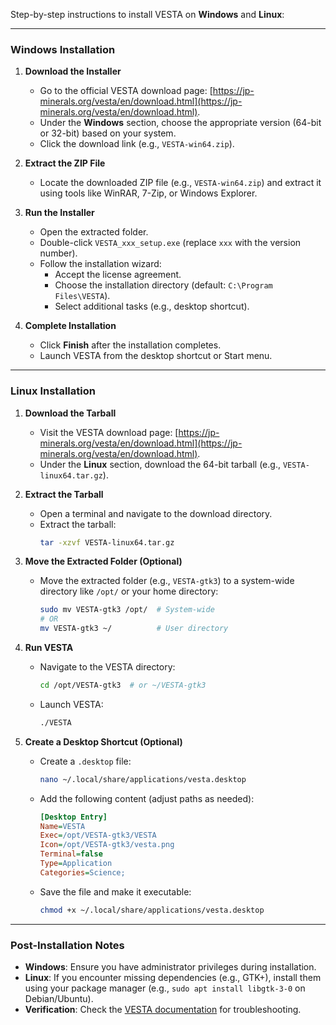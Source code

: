 Step-by-step instructions to install VESTA on **Windows** and **Linux**:

---

### **Windows Installation**
1. **Download the Installer**
   - Go to the official VESTA download page: [https://jp-minerals.org/vesta/en/download.html](https://jp-minerals.org/vesta/en/download.html).
   - Under the **Windows** section, choose the appropriate version (64-bit or 32-bit) based on your system.
   - Click the download link (e.g., `VESTA-win64.zip`).

2. **Extract the ZIP File**
   - Locate the downloaded ZIP file (e.g., `VESTA-win64.zip`) and extract it using tools like WinRAR, 7-Zip, or Windows Explorer.

3. **Run the Installer**
   - Open the extracted folder.
   - Double-click `VESTA_xxx_setup.exe` (replace `xxx` with the version number).
   - Follow the installation wizard:
     - Accept the license agreement.
     - Choose the installation directory (default: `C:\Program Files\VESTA`).
     - Select additional tasks (e.g., desktop shortcut).

4. **Complete Installation**
   - Click **Finish** after the installation completes.
   - Launch VESTA from the desktop shortcut or Start menu.

---

### **Linux Installation**
1. **Download the Tarball**
   - Visit the VESTA download page: [https://jp-minerals.org/vesta/en/download.html](https://jp-minerals.org/vesta/en/download.html).
   - Under the **Linux** section, download the 64-bit tarball (e.g., `VESTA-linux64.tar.gz`).

2. **Extract the Tarball**
   - Open a terminal and navigate to the download directory.
   - Extract the tarball:
     ```bash
     tar -xzvf VESTA-linux64.tar.gz
     ```

3. **Move the Extracted Folder (Optional)**
   - Move the extracted folder (e.g., `VESTA-gtk3`) to a system-wide directory like `/opt/` or your home directory:
     ```bash
     sudo mv VESTA-gtk3 /opt/  # System-wide
     # OR
     mv VESTA-gtk3 ~/          # User directory
     ```

4. **Run VESTA**
   - Navigate to the VESTA directory:
     ```bash
     cd /opt/VESTA-gtk3  # or ~/VESTA-gtk3
     ```
   - Launch VESTA:
     ```bash
     ./VESTA
     ```

5. **Create a Desktop Shortcut (Optional)**
   - Create a `.desktop` file:
     ```bash
     nano ~/.local/share/applications/vesta.desktop
     ```
   - Add the following content (adjust paths as needed):
     ```ini
     [Desktop Entry]
     Name=VESTA
     Exec=/opt/VESTA-gtk3/VESTA
     Icon=/opt/VESTA-gtk3/vesta.png
     Terminal=false
     Type=Application
     Categories=Science;
     ```
   - Save the file and make it executable:
     ```bash
     chmod +x ~/.local/share/applications/vesta.desktop
     ```

---

### **Post-Installation Notes**
- **Windows**: Ensure you have administrator privileges during installation.
- **Linux**: If you encounter missing dependencies (e.g., GTK+), install them using your package manager (e.g., `sudo apt install libgtk-3-0` on Debian/Ubuntu).
- **Verification**: Check the [VESTA documentation](https://jp-minerals.org/vesta/en/) for troubleshooting.


